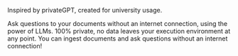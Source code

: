 Inspired by privateGPT, created for university usage.

Ask questions to your documents without an internet connection, using the power of LLMs. 100% private, no data leaves your execution environment at any point. You can ingest documents and ask questions without an internet connection!